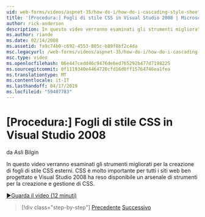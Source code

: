 ```yaml
---
uid: web-forms/videos/aspnet-35/how-do-i/how-do-i-cascading-style-sheets-in-visual-studio-2008
title: '[Procedura:] Fogli di stile CSS in Visual Studio 2008 | Microsoft Docs'
author: rick-anderson
description: In questo video verranno esaminati gli strumenti migliorati per la creazione di fogli di stile CSS esterni. CSS è molto importante per qualsiasi sito web ben progettato e Visual Studio 2...
ms.author: riande
ms.date: 02/14/2008
ms.assetid: fa9c74b0-c692-4553-805c-b89f8bf2c4da
msc.legacyurl: /web-forms/videos/aspnet-35/how-do-i/how-do-i-cascading-style-sheets-in-visual-studio-2008
msc.type: video
ms.openlocfilehash: 06e447cedd46c9476de6ed765292b477d7198225
ms.sourcegitcommit: 0f1119340e4464720cfd16d0ff15764746ea1fea
ms.translationtype: MT
ms.contentlocale: it-IT
ms.lasthandoff: 04/17/2019
ms.locfileid: "59407783"
---
```

# <a name="how-do-i-cascading-style-sheets-in-visual-studio-2008"></a>[Procedura:] Fogli di stile CSS in Visual Studio 2008

da Asli Bilgin

In questo video verranno esaminati gli strumenti migliorati per la creazione di fogli di stile CSS esterni. CSS è molto importante per tutti i siti web ben progettato e Visual Studio 2008 ha reso disponibile un arsenale di strumenti per la creazione e gestione di CSS.

[&#9654;Guarda il video (12 minuti)](https://channel9.msdn.com/Blogs/ASP-NET-Site-Videos/how-do-i-cascading-style-sheets-in-visual-studio-2008)

> [!div class="step-by-step"]
> [Precedente](how-do-i-create-nested-master-page-in-visual-studio-2008.md)
> [Successivo](how-do-i-working-with-visual-studio-2008-net-framework.md)
